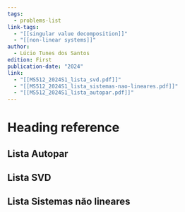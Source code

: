 ```yaml
---
tags:
  - problems-list
link-tags:
  - "[[singular value decomposition]]"
  - "[[non-linear systems]]"
author:
  - Lúcio Tunes dos Santos
edition: First
publication-date: "2024"
link:
  - "[[MS512_2024S1_lista_svd.pdf]]"
  - "[[MS512_2024S1_lista_sistemas-nao-lineares.pdf]]"
  - "[[MS512_2024S1_lista_autopar.pdf]]"
---
```

# Heading reference
## Lista Autopar
## Lista SVD
## Lista Sistemas não lineares



